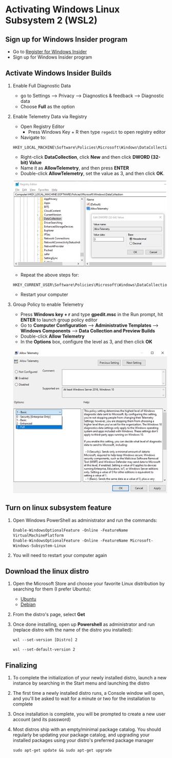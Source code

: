 # Activating Windows Linux Subsystem 2 (WSL2)
## Sign up for Windows Insider program
- Go to [Register for Windows Insider](https://insider.windows.com/en-us/getting-started/)
- Sign up for Windows Insider program

## Activate Windows Insider Builds
1. Enable Full Diagnostic Data
    - go to Settings --> Privacy --> Diagnostics & feedback --> Diagnostic data
    - Choose __Full__ as the option
2. Enable Telemetry Data via Registry
    - Open Registry Editor
        + Press Windows Key + R then type `regedit` to open registry editor
    - Navigate to:

    ```console
    HKEY_LOCAL_MACHINE\Software\Policies\Microsoft\Windows\DataCollection
    ```

    - Right-click __DataCollection__, click __New__ and then click __DWORD (32-bit) Value__
    - Name it as  __AllowTelemetry__, and then press __ENTER__
    - Double-click __AllowTelemetry__, set the value as 3, and then click __OK__.

    <p align="center">
      <img width="500" src="img/regedit_telemetry.png">
    </p>

    - Repeat the above steps for:

    ```console
    HKEY_CURRENT_USER\Software\Policies\Microsoft\Windows\DataCollection
    ```

    - Restart your computer

3. Group Policy to enable Telemetry
    - Press __Windows key + r__ and type __gpedit.msc__ in the Run prompt, hit __ENTER__ to launch group policy editor
    - Go to __Computer Configuration__ --> __Administrative Templates__ --> __Windows Components__ --> __Data Collection and Preview Builds__
    - Double-click __Allow Telemetry__
    - In the __Options__ box, configure the level as 3, and then click __OK__

    <p align="center">
      <img width="500" src="img/group_telemetry.png">
    </p>
    
## Turn on linux subsystem feature
1. Open Windows PowerShell as administrator and run the commands:

    ```console
    Enable-WindowsOptionalFeature -Online -FeatureName VirtualMachinePlatform
    Enable-WindowsOptionalFeature -Online -FeatureName Microsoft-Windows-Subsystem-Linux
    ```

2. You will need to restart your computer again

## Download the linux distro
1. Open the Microsoft Store and choose your favorite Linux distribution by searching for them (I prefer Ubuntu):
    * [Ubuntu](https://www.microsoft.com/en-ca/p/ubuntu/9nblggh4msv6?rtc=1&activetab=pivot:overviewtab)
    * [Debian](https://www.microsoft.com/en-ca/p/debian/9msvkqc78pk6?rtc=1&activetab=pivot:overviewtab)

2. From the distro's page, select __Get__
3. Once done installing, open up __Powershell__ as administrator and run (replace distro with the name of the distro you installed):

    ```console
    wsl --set-version [Distro] 2
    ```

    ```console
    wsl --set-default-version 2
    ```

## Finalizing
1. To complete the initialization of your newly installed distro, launch a new instance by searching in the Start menu and launching the distro

2. The first time a newly installed distro runs, a Console window will open, and you'll be asked to wait for a minute or two for the installation to complete

3. Once installation is complete, you will be prompted to create a new user account (and its password)

4. Most distros ship with an empty/minimal package catalog. You should regularly be updating your package catalog, and upgrading your installed packages using your distro's preferred package manager

      ```console
      sudo apt-get update && sudo apt-get upgrade
      ```

